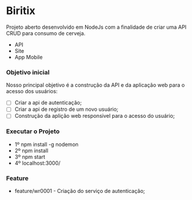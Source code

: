 # Biritix

Projeto aberto desenvolvido em NodeJs com a finalidade de criar uma API CRUD para consumo de cerveja.

* API
* Site
* App Mobile

### Objetivo inicial

Nosso principal objetivo é a construção da API e da aplicação web para o acesso dos usuários:

- [ ] Criar a api de autenticação;
- [ ] Criar a api de registro de um novo usuário;
- [ ] Construção da aplição web responsivel para o acesso do usuário;

### Executar o Projeto

* 1º  npm install -g nodemon
* 2º  npm install
* 3º  npm start
* 4º  localhost:3000/

### Feature

* feature/wr0001 - Criação do serviço de autenticação;


